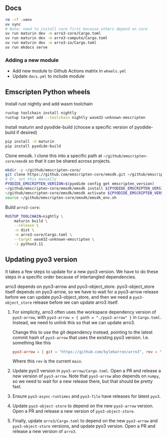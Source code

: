 ## Docs

```bash
rm -rf .venv
uv sync
# Note: need to install core first because others depend on core
uv run maturin dev -m arro3-core/Cargo.toml
uv run maturin dev -m arro3-compute/Cargo.toml
uv run maturin dev -m arro3-io/Cargo.toml
uv run mkdocs serve
```

### Adding a new module

- Add new module to Github Actions matrix in `wheels.yml`
- Update `docs.yml` to include module

## Emscripten Python wheels

Install rust nightly and add wasm toolchain

```bash
rustup toolchain install nightly
rustup target add --toolchain nightly wasm32-unknown-emscripten
```

Install maturin and pyodide-build (choose a specific version of pyodide-build if desired)

```bash
pip install -U maturin
pip install pyodide-build
```

Clone emsdk. I clone this into a specific path at `~/github/emscripten-core/emsdk` so that it can be shared across projects.

```bash
mkdir -p ~/github/emscripten-core/
git clone https://github.com/emscripten-core/emsdk.git ~/github/emscripten-core/emsdk
# Or, set this manually
PYODIDE_EMSCRIPTEN_VERSION=$(pyodide config get emscripten_version)
~/github/emscripten-core/emsdk/emsdk install ${PYODIDE_EMSCRIPTEN_VERSION}
~/github/emscripten-core/emsdk/emsdk activate ${PYODIDE_EMSCRIPTEN_VERSION}
source ~/github/emscripten-core/emsdk/emsdk_env.sh
```

Build `arro3-core`:

```bash
RUSTUP_TOOLCHAIN=nightly \
    maturin build \
    --release \
    -o dist \
    -m arro3-core/Cargo.toml \
    --target wasm32-unknown-emscripten \
    -i python3.11
```

## Updating pyo3 version

It takes a few steps to update for a new pyo3 version. We have to do these steps in a specific order because of intertangled dependencies.

arro3 depends on pyo3-arrow and pyo3-object_store. pyo3-object_store itself depends on pyo3-arrow, so we have to wait for a pyo3-arrow release before we can update pyo3-object_store, and then we need a `pyo3-object_store` release before we can update arro3 itself.

1. For simplicity, arro3 often uses the workspace dependency version of `pyo3-arrow`, with `pyo3-arrow = { path = "./pyo3-arrow" }` in `Cargo.toml`. Instead, we need to unlink this so that we can update arro3.

    Change this to use the git dependency instead, pointing to the latest commit hash of `pyo3-arrow` that uses the existing pyo3 version. I.e. something like this

    ```toml
    pyo3-arrow = { git = "https://github.com/kylebarron/arro3", rev = "e2de4da2f732667dd796335ea7def8b111f79838" }
    ```
    Where this `rev` is the current `main`.

2. Update pyo3 version in `pyo3-arrow/Cargo.toml`. Open a PR and release a new version of `pyo3-arrow`. Note that `pyo3-arrow` also depends on `numpy`, so we need to wait for a new release there, but that should be pretty fast.
3. Ensure `pyo3-async-runtimes` and `pyo3-file` have releases for latest `pyo3`.
4. Update `pyo3-object-store` to depend on the new `pyo3-arrow` version. Open a PR and release a new version of `pyo3-object-store`.
5. Finally, update `arro3/Cargo.toml` to depend on the new `pyo3-arrow` and `pyo3-object-store` versions, and update pyo3 version. Open a PR and release a new version of `arro3`.
